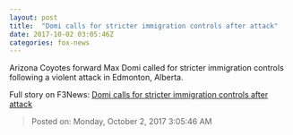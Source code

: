 ```yaml
---
layout: post
title:  "Domi calls for stricter immigration controls after attack"
date: 2017-10-02 03:05:46Z
categories: fox-news
---
```


Arizona Coyotes forward Max Domi called for stricter immigration controls following a violent attack in Edmonton, Alberta.


Full story on F3News: [Domi calls for stricter immigration controls after attack](http://www.f3nws.com/n/KgRrCJ)

> Posted on: Monday, October 2, 2017 3:05:46 AM
